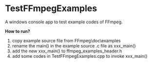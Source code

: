 # TestFFmpegExamples
A windows console app to test example codes of FFmpeg.

**How to run?**
1. copy example source file from FFmpeg\doc\examples
2. rename the main() in the example source .c file as xxx_main()
3. add the new xxx_main() to ffmpeg_examples_header.h
4. add some codes in TestFFmpegExamples.cpp to invoke xxx_main()
